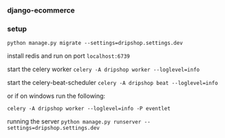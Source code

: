 ﻿### django-ecommerce

### setup

`python manage.py migrate --settings=dripshop.settings.dev`

install redis and run on port `localhost:6739`

start the celery worker
`celery -A dripshop worker --loglevel=info`

start the celery-beat-scheduler
`celery -A dripshop beat --loglevel=info`

or if on windows run the following:

`celery -A dripshop worker --loglevel=info -P eventlet`

running the server
`python manage.py runserver --settings=dripshop.settings.dev`
